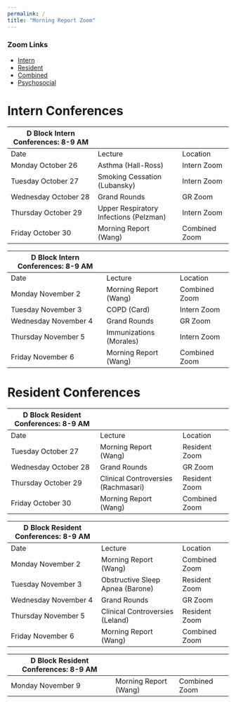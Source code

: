```yaml
---
permalink: /
title: "Morning Report Zoom"
---
```

### Zoom Links
- [Intern](https://weillcornell.zoom.us/j/93433884231?pwd=RXRPZ1lwTTNodCtWb3pZNHVaOVc0QT09 )
- [Resident](https://weillcornell.zoom.us/j/97951666816?pwd=RHdlUVBHa04zSXEyYnZjZ1VLTWVrZz09)
- [Combined](https://weillcornell.zoom.us/j/96104287599?pwd=R3lWa1BhTnNleFByM2thbG14eGZiQT09) 
- [Psychosocial](https://weillcornell.zoom.us/j/208984346?pwd=WEMxYXI5ZkM5T2JYNVZqOEVUZW95dz09)

# Intern Conferences
| D Block Intern Conferences: 8-9 AM |                                        |               |
|------------------------------------|----------------------------------------|---------------|
| Date                               | Lecture                                | Location      |
| Monday October 26                  | Asthma  (Hall-Ross)                    | Intern Zoom   |
| Tuesday October 27                 | Smoking Cessation (Lubansky)           | Intern Zoom   |
| Wednesday October 28               | Grand Rounds                           | GR Zoom       |
| Thursday October 29                | Upper Respiratory Infections (Pelzman) | Intern Zoom   |
| Friday October 30                  | Morning Report (Wang)                  | Combined Zoom |


| D Block Intern Conferences: 8-9 AM |                                        |               |
|------------------------------------|----------------------------------------|---------------|
| Date                               | Lecture                                | Location      |
| Monday November 2                  | Morning Report (Wang)                  | Combined Zoom |
| Tuesday November 3                 | COPD (Card)                            | Intern Zoom   |
| Wednesday November 4               | Grand Rounds                           | GR Zoom       |
| Thursday November 5                | Immunizations (Morales)                | Intern Zoom   |
| Friday November 6                  | Morning Report (Wang)                  | Combined Zoom |


# Resident Conferences
| D Block Resident Conferences: 8-9 AM |                                     |               |
|--------------------------------------|-------------------------------------|---------------|
| Date                                 | Lecture                             | Location      |
| Tuesday October 27                   | Morning Report (Wang)               | Resident Zoom |
| Wednesday October 28                 | Grand Rounds                        | GR Zoom       |
| Thursday October 29                  | Clinical Controversies (Rachmasari) | Resident Zoom |
| Friday October 30                    | Morning Report (Wang)               | Combined Zoom |


| D Block Resident Conferences: 8-9 AM |                                     |               |
|------------------------------------|----------------------------------------|---------------|
| Date                                 | Lecture                             | Location      |
| Monday November 2                    | Morning Report (Wang)               | Combined Zoom |
| Tuesday November 3                   | Obstructive Sleep Apnea (Barone)    | Resident Zoom |
| Wednesday November 4                 | Grand Rounds                        | GR Zoom       |
| Thursday November 5                  | Clinical Controversies (Leland)     | Resident Zoom |
| Friday November 6                    | Morning Report (Wang)               | Combined Zoom |


| D Block Resident Conferences: 8-9 AM |                                     |               |
|------------------------------------|----------------------------------------|---------------|
| Monday November 9                    | Morning Report (Wang)               | Combined Zoom |
